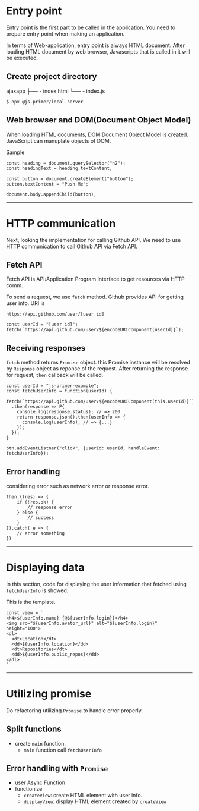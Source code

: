 # Entry point

Entry point is the first part to be called in the application.
You need to prepare entry point when making an application.

In terms of Web-application, entry point is always HTML document.
After loading HTML document by web browser, Javascripts that is called in it will be executed.

## Create project directory

ajaxapp
├── - index.html
└── - index.js

```{shell}
$ npx @js-primer/local-server
```

## Web browser and DOM(Document Object Model)

When loading HTML documents, DOM:Document Object Model is created.
JavaScript can manuplate objects of DOM.

Sample

```{javascript}
const heading = document.querySelector("h2");
const headingText = heading.textContent;

const button = document.createElement("button");
button.textContent = "Push Me";

document.body.appendChild(button);
```

---
# HTTP communication

Next, looking the implementation for calling Github API. We need to use HTTP communication to call Github API via Fetch API.

## Fetch API

Fetch API is API:Application Program Interface to get resources via HTTP comm. 

To send a request, we use `fetch` method. Github provides API for getting user info. URI is 

`https://api.github.com/user/[user id]`

```{javascript}
const userId = "[user id]";
fetch(`https://api.github.com/user/${encodeURIComponent(userId)}`);
```

## Receiving responses

`fetch` method returns `Promise` object. this Promise instance will be resolved by `Response` object as reponse of the request.
After returning the response for request, `then` callback will be called.

```{javascript}
const userId = "js-primer-example";
const fetchUserInfo = function(userId) {
  fetch(`https://api.github.com/user/${encodeURIComponent(this.userId)}`)
  .then(response => P{
    console.log(response.status); // => 200
    return response.json().then(userInfo => {
      console.log(userInfo); // => {...}
    });
  });
}

btn.addEventListner("click", {userId: userId, handleEvent: fetchUserInfo});
```

## Error handling

considering error such as network error or response error.

```{javascript}
then.((res) => {
    if (!res.ok) {
        // response error
    } else {
        // success
    }
}).catch( e => {
    // error something
})
```

---
# Displaying data

In this section, code for displaying the user information that fetched using `fetchUserInfo` is showed.

This is the template.

```
const view = `
<h4>${userInfo.name} {@${userInfo.login}}</h4>
<img src="${userInfo.avator_url}" alt="${userInfo.login}" height="100">
<dl>
  <dt>Location</dt>
  <dd>${userInfo.location}</dd>
  <dt>Repositories</dt>
  <dd>${userInfo.public_repos}</dd>
</dl>
`
```

---
# Utilizing promise  

Do refactoring utilizing `Promise` to handle error properly.

## Split functions  

- create `main` function.
  - `main` function call `fetchUserInfo`

## Error handling with `Promise`

- user Async Function
- functionize
  - `createView`: create HTML element with user info.
  - `displayView`: display HTML element created by `createView`
